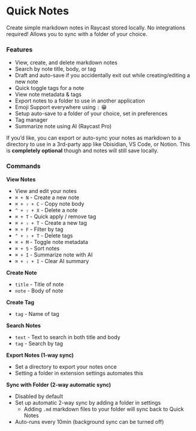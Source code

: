 # Quick Notes

Create simple markdown notes in Raycast stored locally. No integrations required! Allows you to sync with a folder of your choice.

### Features

- View, create, and delete markdown notes
- Search by note title, body, or tag
- Draft and auto-save if you accidentally exit out while creating/editing a new note
- Quick toggle tags for a note
- View note metadata & tags
- Export notes to a folder to use in another application
- Emoji Support everywhere using `:` 😁
- Setup auto-save to a folder of your choice, set in preferences
- Tag manager
- Summarize note using AI (Raycast Pro)

If you’d like, you can export or auto-sync your notes as markdown to a directory to use in a 3rd-party app like Obisidian, VS Code, or Notion. This is **completely optional** though and notes will still save locally.

### Commands

**View Notes**

- View and edit your notes
- `⌘ + N` - Create a new note
- `⌘ + ⇧ + C` - Copy note body
- `^ + ⇧ + X` - Delete a note
- `⌘ + T` - Quick apply / remove tag
- `⌘ + ⇧ + T` - Create a new tag
- `⌘ + F` - Filter by tag
- `^ + ⇧ + T` - Delete tags
- `⌘ + M` - Toggle note metadata
- `⌘ + S` - Sort notes
- `⌘ + I` - Summarize note with AI
- `⌘ + ⇧ + I` - Clear AI summary

**Create Note**

- `title` - Title of note
- `note` - Body of note

**Create Tag**

- `tag` - Name of tag

**Search Notes**

- `text` - Text to search in both title and body
- `tag` - Search by tag

**Export Notes (1-way sync)**

- Set a directory to export your notes once
- Setting a folder in extension settings automates this

**Sync with Folder (2-way automatic sync)**

- Disabled by default
- Set up automatic 2-way sync by adding a folder in settings
  - Adding `.md` markdown files to your folder will sync back to Quick Notes
- Auto-runs every 10min (background sync can be turned off)
